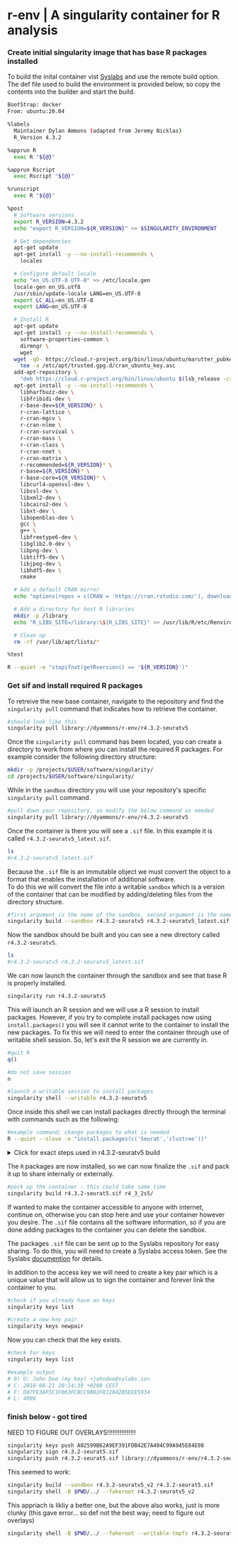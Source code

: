 # r-env | A singularity container for R analysis 


### Create initial singularity image that has base R packages installed
To build the inital container vist [Syslabs](https://cloud.sylabs.io/) and use the remote build option. The def file used to build the environment is provided below, so copy the contents into the builder and start the build.

```sh
BootStrap: docker
From: ubuntu:20.04

%labels
  Maintainer Dylan Ammons (adapted from Jeremy Nicklas)
  R_Version 4.3.2

%apprun R
  exec R "${@}"

%apprun Rscript
  exec Rscript "${@}"

%runscript
  exec R "${@}"

%post
  # Software versions
  export R_VERSION=4.3.2
  echo "export R_VERSION=${R_VERSION}" >> $SINGULARITY_ENVIRONMENT

  # Get dependencies
  apt-get update
  apt-get install -y --no-install-recommends \
    locales

  # Configure default locale
  echo "en_US.UTF-8 UTF-8" >> /etc/locale.gen
  locale-gen en_US.utf8
  /usr/sbin/update-locale LANG=en_US.UTF-8
  export LC_ALL=en_US.UTF-8
  export LANG=en_US.UTF-8

  # Install R
  apt-get update
  apt-get install -y --no-install-recommends \
    software-properties-common \
    dirmngr \
    wget
  wget -qO- https://cloud.r-project.org/bin/linux/ubuntu/marutter_pubkey.asc | \
    tee -a /etc/apt/trusted.gpg.d/cran_ubuntu_key.asc
  add-apt-repository \
    "deb https://cloud.r-project.org/bin/linux/ubuntu $(lsb_release -cs)-cran40/"
  apt-get install -y --no-install-recommends \
    libharfbuzz-dev \
    libfribidi-dev \
    r-base-dev=${R_VERSION}* \
    r-cran-lattice \
    r-cran-mgcv \
    r-cran-nlme \
    r-cran-survival \
    r-cran-mass \
    r-cran-class \
    r-cran-nnet \
    r-cran-matrix \
    r-recommended=${R_VERSION}* \
    r-base=${R_VERSION}* \
    r-base-core=${R_VERSION}* \
    libcurl4-openssl-dev \
    libssl-dev \
    libxml2-dev \
    libcairo2-dev \
    libxt-dev \
    libopenblas-dev \
    gcc \
    g++ \
    libfreetype6-dev \
    libglib2.0-dev \
    libpng-dev \
    libtiff5-dev \
    libjpeg-dev \
    libhdf5-dev \
    cmake

  # Add a default CRAN mirror
  echo "options(repos = c(CRAN = 'https://cran.rstudio.com/'), download.file.method = 'libcurl')" >> /usr/lib/R/etc/Rprofile.site

  # Add a directory for host R libraries
  mkdir -p /library
  echo "R_LIBS_SITE=/library:\${R_LIBS_SITE}" >> /usr/lib/R/etc/Renviron.site

  # Clean up
  rm -rf /var/lib/apt/lists/*

%test

R --quiet -e "stopifnot(getRversion() == '${R_VERSION}')"
```

### Get sif and install required R packages

To retreive the new base container, navigate to the repository and find the `singularity pull` command that indicates how to retrieve the container.
```sh
#should look like this
singularity pull library://dyammons/r-env/r4.3.2-seuratv5
```

Once the `singularity pull` command has been located, you can create a directory to work from where you can install the required R packages. For example consider the following directory structure:
```sh
mkdir -p /projects/$USER/software/singularity/
cd /projects/$USER/software/singularity/
```

While in the `sandbox` directory you will use your repository's specific `singularity pull` command.
```sh
#pull down your repository, so modify the below command as needed
singularity pull library://dyammons/r-env/r4.3.2-seuratv5
```

Once the container is there you will see a `.sif` file. In this example it is called `r4.3.2-seuratv5_latest.sif`.
```sh
ls
#r4.3.2-seuratv5_latest.sif
```

Because the `.sif` file is an immutable object we must convert the object to a format that enables the installation of additional software.  
To do this we will convert the file into a writable `sandbox` which is a version of the container that can be modified by adding/deleting files from the directory structure.
```sh
#first argument is the name of the sandbox, second argument is the name of the .sif to convert
singularity build --sandbox r4.3.2-seuratv5 r4.3.2-seuratv5_latest.sif
```

Now the sandbox should be built and you can see a new directory called `r4.3.2-seuratv5`.
```sh
ls
#r4.3.2-seuratv5 r4.3.2-seuratv5_latest.sif
```

We can now launch the container through the sandbox and see that base R is properly installed.
```sh
singularity run r4.3.2-seuratv5
```

This will launch an R session and we will use a R session to install packages. However, if you try to complete install packages now using `install.packages()` you will see it cannot write to the container to install the new packages. To fix this we will need to enter the container through use of writable shell session. So, let's exit the R session we are currently in.
```r
#quit R
q()

#do not save session
n
```

```sh
#launch a writable session to install packages
singularity shell --writable r4.3.2-seuratv5
```

Once inside this shell we can install packages directly through the terminal with commands such as the following:
```sh
#example command; change packages to what is needed
R --quiet --slave -e "install.packages(c('Seurat','clustree'))"
```

<details>
  <summary>Click for exact steps used in r4.3.2-seuratv5 build</summary>
<p>

<br>

```r
#install completed on 12.10.2023 - DA

#attempt to install all at once -- several failed, so reorder in future
R --quiet --slave -e "install.packages(c('Rcpp', 'ggforce', 'ggrepel', 'graphlayouts','sitmo','dqrng','uwot','devtools','lme4','tidyverse','clustree','stringr','remotes','patchwork','scales','cowplot','ggrepel','colorspace','BiocManager','pheatmap','RColorBrewer','viridis','reshape','lemon','msigdbr','ggpubr','ape','UpSetR','Seurat'))"
R --quiet --slave -e "install.packages(c('RSpectra', 'ggforce', 'ggraph','Seurat','clustree'))"
R --quiet --slave -e "install.packages(c('pbkrtest', 'car', 'rstatix','R.utils','ape','tidytree','circlize','RColorBrewer'))"

#step through one by one to catch dependency errors 
R --quiet --slave -e "BiocManager::install(c('limma','DESeq2'))"
R --quiet --slave -e "BiocManager::install(c('beachmat','BiocSingular','SingleR','celldex','treeio','ggtree','enrichplot','clusterProfiler','slingshot','scRNAseq','scuttle','ComplexHeatmap'))"
R --quiet --slave -e "remotes::install_github('chris-mcginnis-ucsf/DoubletFinder')"
R --quiet --slave -e "remotes::install_github('mojaveazure/seurat-disk')"
R --quiet --slave -e "devtools::install_github('davidsjoberg/ggsankey')"
R --quiet --slave -e "devtools::install_github('rpolicastro/scProportionTest')"
R --quiet --slave -e "devtools::install_github('immunogenomics/presto')"
R --quiet --slave -e "devtools::install_github('jinworks/CellChat')"
R --quiet --slave -e "devtools::install_github('arc85/singleseqgset')"
R --quiet --slave -e "BiocManager::install(c('beachmat','BiocSingular','SingleR','scuttle'))"
R --quiet --slave -e "BiocManager::install('BiocSingular')"
R --quiet --slave -e "BiocManager::install('SingleR')"
R --quiet --slave -e "install.packages('harmony')"
```

</p>
</details>

The `R` packages are now installed, so we can now finalize the `.sif` and pack it up to share internally or externally. 

```sh
#pack up the container - this could take some time
singularity build r4.3.2-seurat5.sif r4_3_2s5/
```

If wanted to make the container accessible to anyone with internet, continue on, otherwise you can stop here and use your container however you desire. The `.sif` file contains all the software information, so if you are done adding packages to the container you can delete the sandbox.  

The packages `.sif` file can be sent up to the Syslabs repository for easy sharing. To do this, you will need to create a Syslabs access token. See the Syslabs [documention](https://docs.sylabs.io/guides/3.3/user-guide/cloud_library.html#:~:text=Creating%20a%20Access%20token,-Access%20tokens%20for&text=the%20following%20steps%3A-,Go%20to%3A%20https%3A%2F%2Fcloud.sylabs.io%2Flibrary,%E2%80%9CCreate%20a%20new%20token%E2%80%9D) for details.  

In addition to the access key we will need to create a key pair which is a unique value that will allow us to sign the container and forever link the container to you.
```sh
#check if you already have an keys
singularity keys list

#create a new key pair
singularity keys newpair
```

Now you can check that the key exists.
```sh
#check for keys
singularity keys list

#example output
# 0) U: John Doe (my key) <johndoe@sylabs.io>
# C: 2018-08-21 20:14:39 +0200 CEST
# F: D87FE3AF5C1F063FCBCC9B02F812842B5EEE5934
# L: 4096
````

### finish below - got tired
NEED TO FIGURE OUT OVERLAYS!!!!!!!!!!!!!!!!

```sh
singularity keys push A02599B62A9EF391FDB42E7A404C99A945E84E08
singularity sign r4.3.2-seurat5.sif
singularity push r4.3.2-seurat5.sif library://dyammons/r-env/r4.3.2-seurat5:v2
```

This seemed to work:
```sh
singularity build --sandbox r4.3.2-seuratv5_v2 r4.3.2-seurat5.sif 
singularity shell -B $PWD/../ --fakeroot r4.3.2-seuratv5_v2
```

This appriach is likliy a better one, but the above also works, just is more clunky (this gave error... so def not the best way; need to figure out overlays)
```sh
singularity shell -B $PWD/../ --fakeroot --writable-tmpfs r4.3.2-seurat5.sif
```
